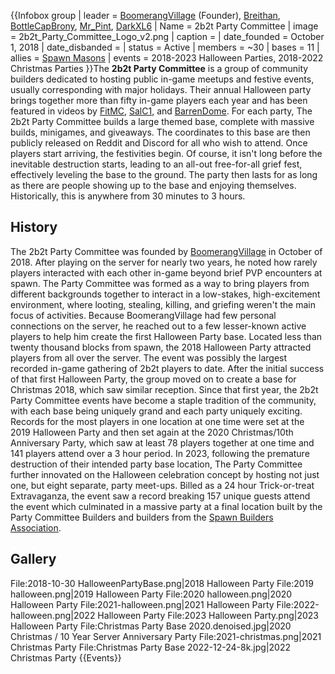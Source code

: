 {{Infobox group
| leader = [BoomerangVillage](https://2b2t.miraheze.org/wiki/BoomerangVillage) (Founder), [Breithan](https://2b2t.miraheze.org/wiki/Breithan), [BottleCapBrony](https://2b2t.miraheze.org/wiki/BottleCapBrony), [Mr_Pint](https://2b2t.miraheze.org/wiki/Mr_Pint), [DarkXL6](https://2b2t.miraheze.org/wiki/DarkXL6)
| Name = 2b2t Party Committee
| image = 2b2t_Party_Committee_Logo_v2.png
| caption =
| date_founded = October 1, 2018
| date_disbanded =
| status = Active
| members = ~30
| bases = 11
| allies = [Spawn Masons](https://2b2t.miraheze.org/wiki/Spawn_Masons)
| events = 2018-2023 Halloween Parties,
2018-2022 Christmas Parties
}}The **2b2t Party Committee** is a group of community builders dedicated to hosting public in-game meetups and festive events, usually corresponding with major holidays. Their annual Halloween party brings together more than fifty in-game players each year and has been featured in videos by [FitMC](https://2b2t.miraheze.org/wiki/FitMC), [SalC1](https://2b2t.miraheze.org/wiki/SalC1), and [BarrenDome](https://2b2t.miraheze.org/wiki/BarrenDome). For each party, The 2b2t Party Committee builds a large themed base, complete with massive builds, minigames, and giveaways. The coordinates to this base are then publicly released on Reddit and Discord for all who wish to attend. Once players start arriving, the festivities begin. Of course, it isn't long before the inevitable destruction starts, leading to an all-out free-for-all grief fest, effectively leveling the base to the ground. The party then lasts for as long as there are people showing up to the base and enjoying themselves. Historically, this is anywhere from 30 minutes to 3 hours.

## History
The 2b2t Party Committee was founded by [BoomerangVillage](https://2b2t.miraheze.org/wiki/BoomerangVillage) in October of 2018. After playing on the server for nearly two years, he noted how rarely players interacted with each other in-game beyond brief PVP encounters at spawn. The Party Committee was formed as a way to bring players from different backgrounds together to interact in a low-stakes, high-excitement environment, where looting, stealing, killing, and griefing weren't the main focus of activities. Because BoomerangVillage had few personal connections on the server, he reached out to a few lesser-known active players to help him create the first Halloween Party base. Located less than twenty thousand blocks from spawn, the 2018 Halloween Party attracted players from all over the server. The event was possibly the largest recorded in-game gathering of 2b2t players to date. After the initial success of that first Halloween Party, the group moved on to create a base for Christmas 2018, which saw similar reception. Since that first year, the 2b2t Party Committee events have become a staple tradition of the community, with each base being uniquely grand and each party uniquely exciting. Records for the most players in one location at one time were set at the 2019 Halloween Party and then set again at the 2020 Christmas/10th Anniversary Party, which saw at least 78 players together at one time and 141 players attend over a 3 hour period. In 2023, following the premature destruction of their intended party base location, The Party Committee further innovated on the Halloween celebration concept by hosting not just one, but eight separate, party meet-ups. Billed as a 24 hour Trick-or-treat Extravaganza, the event saw a record breaking 157 unique guests attend the event which culminated in a massive party at a final location built by the Party Committee Builders and builders from the [Spawn Builders Association](https://2b2t.miraheze.org/wiki/Spawn_Builders_Association).
## Gallery
<gallery mode="packed">
File:2018-10-30 HalloweenPartyBase.png|2018 Halloween Party
File:2019 halloween.png|2019 Halloween Party
File:2020 halloween.png|2020 Halloween Party
File:2021-halloween.png|2021 Halloween Party
File:2022-halloween.png|2022 Halloween Party
File:2023 Halloween Party.png|2023 Halloween Party
File:Christmas Party Base 2020.denoised.jpg|2020 Christmas / 10 Year Server Anniversary Party
File:2021-christmas.png|2021 Christmas Party
File:Christmas Party Base 2022-12-24-8k.jpg|2022 Christmas Party
</gallery>{{Events}}